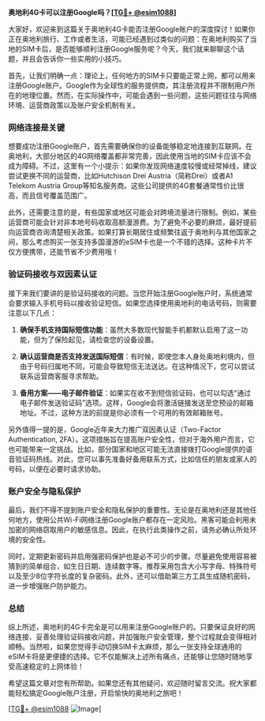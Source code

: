 **奥地利4G卡可以注册Google吗？[[TG💪+ @esim1088](https://t.me/s/esim1088)]**

大家好，欢迎来到这篇关于奥地利4G卡能否注册Google账户的深度探讨！如果你正在奥地利旅行、工作或者生活，可能已经遇到过类似的问题：在奥地利购买了当地的SIM卡后，是否能够顺利注册Google服务呢？今天，我们就来聊聊这个话题，并且会告诉你一些实用的小技巧。

首先，让我们明确一点：理论上，任何地方的SIM卡只要能正常上网，都可以用来注册Google账户。Google作为全球性的服务提供商，其注册流程并不限制用户所在的地理位置。然而，在实际操作中，可能会遇到一些问题，这些问题往往与网络环境、运营商政策以及账户安全机制有关。

### 网络连接是关键

想要成功注册Google账户，首先需要确保你的设备能够稳定地连接到互联网。在奥地利，大部分地区的4G网络覆盖都非常完善，因此使用当地的SIM卡应该不会成为障碍。不过，这里有一个小提示：如果你发现网络速度较慢或经常掉线，建议尝试更换不同的运营商，比如Hutchison Drei Austria（简称Drei）或者A1 Telekom Austria Group等知名服务商。这些公司提供的4G套餐通常性价比很高，而且信号覆盖范围广。

此外，还需要注意的是，有些国家或地区可能会对跨境流量进行限制。例如，某些运营商可能会针对非本地号码收取高额漫游费。为了避免不必要的麻烦，最好提前向运营商咨询清楚相关政策。如果打算长期居住或频繁往返于奥地利与其他国家之间，那么考虑购买一张支持多国漫游的eSIM卡也是一个不错的选择。这种卡片不仅方便携带，还能节省不少费用哦！

### 验证码接收与双因素认证

接下来我们要讲的是验证码接收的问题。当您开始注册Google账户时，系统通常会要求输入手机号码以接收验证短信。如果您选择使用奥地利的电话号码，则需要注意以下几点：

1. **确保手机支持国际短信功能**：虽然大多数现代智能手机都默认启用了这一功能，但为了保险起见，请检查您的设备设置。
   
2. **确认运营商是否支持发送国际短信**：有时候，即使您本人身处奥地利境内，但由于号码归属地不同，可能会导致短信无法送达。在这种情况下，您可以尝试联系运营商客服寻求帮助。

3. **备用方案——电子邮件验证**：如果实在收不到短信验证码，也可以勾选“通过电子邮件发送验证码”选项。这样，Google会将激活链接发送至您预设的邮箱地址。不过，这种方法的前提是你必须有一个可用的有效邮箱账号。

另外值得一提的是，Google近年来大力推广双因素认证（Two-Factor Authentication, 2FA）。这项措施旨在提高账户安全性，但对于海外用户而言，它也可能带来一定挑战。比如，部分国家和地区可能无法直接拨打Google提供的语音验证码热线。对此，您可以事先准备好备用联系方式，比如信任的朋友或家人的号码，以便在必要时请求协助。

### 账户安全与隐私保护

最后，我们不得不提到账户安全和隐私保护的重要性。无论是在奥地利还是其他任何地方，使用公共Wi-Fi网络注册Google账户都存在一定风险。黑客可能会利用未加密的网络窃取用户的敏感信息。因此，在执行此类操作之前，请务必确认所处环境的安全性。

同时，定期更新密码并启用强密码保护也是必不可少的步骤。尽量避免使用容易被猜到的简单组合，如生日日期、连续数字等。推荐采用包含大小写字母、特殊符号以及至少8位字符长度的复杂密码。此外，还可以借助第三方工具生成随机密码，进一步增强账户防护能力。

### 总结

综上所述，奥地利的4G卡完全是可以用来注册Google账户的。只要保证良好的网络连接、妥善处理验证码接收问题，并加强账户安全管理，整个过程就会变得相对顺畅。当然啦，如果您觉得手动切换SIM卡太麻烦，那么一张支持全球通用的eSIM卡将是更便捷的选择。它不仅能解决上述所有痛点，还能够让您随时随地享受高速稳定的上网体验！

希望这篇文章对您有所帮助。如果您还有其他疑问，欢迎随时留言交流。祝大家都能轻松搞定Google账户注册，开启愉快的奥地利之旅吧！

[[TG💪+ @esim1088](https://t.me/s/esim1088) ![Image](https://i.postimg.cc/4NQfJmqS/Snipaste-2025-05-13-00-14-12.png)]